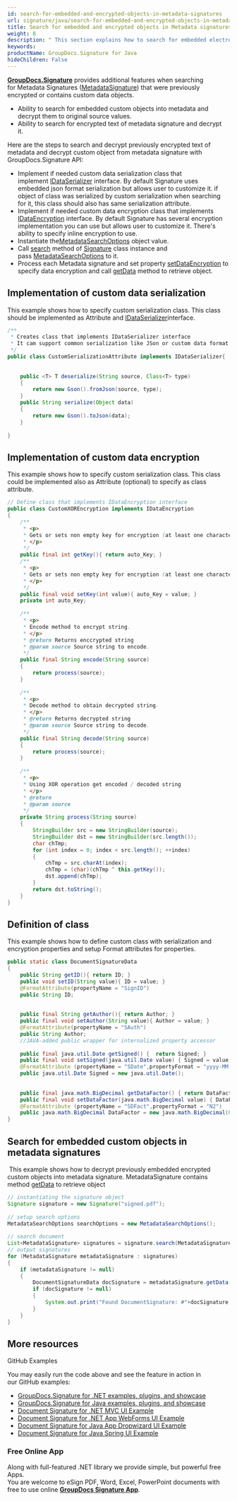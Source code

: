 ```yaml
---
id: search-for-embedded-and-encrypted-objects-in-metadata-signatures
url: signature/java/search-for-embedded-and-encrypted-objects-in-metadata-signatures
title: Search for embedded and encrypted objects in Metadata signatures
weight: 8
description: " This section explains how to search for embedded electronic signatures into the document metadata with GroupDocs.Signature API. Also this topic shows the way to customize data serialization, encryption and class definition with ability to embed it into the metadata electronic signature."
keywords: 
productName: GroupDocs.Signature for Java
hideChildren: False
---
```

[**GroupDocs.Signature**](https://products.groupdocs.com/signature/java) provides additional features when searching for Metadata Signatures ([MetadataSignature](https://apireference.groupdocs.com/signature/java/com.groupdocs.signature.domain.signatures.metadata/MetadataSignature)) that were previously encrypted or contains custom data objects. 

*   Ability to search for embedded custom objects into metadata and decrypt them to original source values.
*   Ability to search for encrypted text of metadata signature and decrypt it.  

Here are the steps to search and decrypt previously encrypted text of metadata and decrypt custom object from metadata signature with GroupDocs.Signature API:

*   Implement if needed custom data serialization class that implement [IDataSerializer](https://apireference.groupdocs.com/signature/java/com.groupdocs.signature.domain.extensions.serialization/IDataSerializer) interface. By default Signature uses embedded json format serialization but allows user to customize it. if object of class was serialized by custom serialization when searching for it, this class should also has same serialization attribute.      
*   Implement if needed custom data encryption class that implements [IDataEncryption](https://apireference.groupdocs.com/signature/java/com.groupdocs.signature.domain.extensions.encryption/IDataEncryption) interface. By default Signature has several encryption implementation you can use but allows user to customize it. There's ability to specify inline encryption to use.      
*   Instantiate the[MetadataSearchOptions](https://apireference.groupdocs.com/signature/java/com.groupdocs.signature.options.search/MetadataSearchOptions) object value.    
*   Call [search](https://apireference.groupdocs.com/signature/java/com.groupdocs.signature/Signature#search(java.lang.Class,%20com.groupdocs.signature.options.search.SearchOptions)) method of [Signature](https://apireference.groupdocs.com/signature/java/com.groupdocs.signature/Signature) class instance and pass [MetadataSearchOptions](https://apireference.groupdocs.com/signature/java/com.groupdocs.signature.options.search/MetadataSearchOptions) to it.    
*   Process each Metadata signature and set property [setDataEncryption](https://apireference.groupdocs.com/signature/java/com.groupdocs.signature.options.search/MetadataSearchOptions#setDataEncryption(com.groupdocs.signature.domain.extensions.encryption.IDataEncryption)) to specify data encryption and call [getData](https://apireference.groupdocs.com/signature/java/com.groupdocs.signature.domain.signatures.metadata/MetadataSignature#getData(java.lang.Class)) method to retrieve object. 
    

## Implementation of custom data serialization

This example shows how to specify custom serialization class. This class should be implemented as Attribute and [IDataSerializer](https://apireference.groupdocs.com/signature/java/com.groupdocs.signature.domain.extensions.serialization/IDataSerializer)interface.

```java
/** 
 * Creates class that implements IDataSerializer interface
 * It cam support common serialization like JSon or custom data format
 */
public class CustomSerializationAttribute implements IDataSerializer{
 
 
    public <T> T deserialize(String source, Class<T> type)
    {
        return new Gson().fromJson(source, type);
    }
    public String serialize(Object data)
    {
        return new Gson().toJson(data);
    }
 
}
```

## Implementation of custom data encryption

This example shows how to specify custom serialization class. This class could be implemented also as Attribute (optional) to specify as class attribute.

```java
// Define class that implements IDataEncryption interface
public class CustomXOREncryption implements IDataEncryption
{
    /**
     * <p>
     * Gets or sets non empty key for encryption (at least one character)
     * </p>
     */
    public final int getKey(){ return auto_Key; }
    /**
     * <p>
     * Gets or sets non empty key for encryption (at least one character)
     * </p>
     */
    public final void setKey(int value){ auto_Key = value; }
    private int auto_Key;
 
    /**
     * <p>
     * Encode method to encrypt string.
     * </p>
     * @return Returns enccrypted string
     * @param source Source string to encode.
     */
    public final String encode(String source)
    {
        return process(source);
    }
 
    /**
     * <p>
     * Decode method to obtain decrypted string.
     * </p>
     * @return Returns decrypted string
     * @param source Source string to decode.
     */
    public final String decode(String source)
    {
        return process(source);
    }
 
    /**
     * <p>
     * Using XOR operation get encoded / decoded string
     * </p>
     * @return
     * @param source
     */
    private String process(String source)
    {
        StringBuilder src = new StringBuilder(source);
        StringBuilder dst = new StringBuilder(src.length());
        char chTmp;
        for (int index = 0; index < src.length(); ++index)
        {
            chTmp = src.charAt(index);
            chTmp = (char)(chTmp ^ this.getKey());
            dst.append(chTmp);
        }
        return dst.toString();
    }
}
```

## Definition of class

This example shows how to define custom class with serialization and encryption properties and setup Format attributes for properties.

```java
public static class DocumentSignatureData
{
    public String getID(){ return ID; }
    public void setID(String value){ ID = value; }
    @FormatAttribute(propertyName = "SignID")
    public String ID;
 
 
    public final String getAuthor(){ return Author; }
    public final void setAuthor(String value){ Author = value; }
    @FormatAttribute(propertyName = "SAuth")
    public String Author;
    //JAVA-added public wrapper for internalized property accessor
 
    public final java.util.Date getSigned() {  return Signed; }
    public final void setSigned(java.util.Date value) { Signed = value; }
    @FormatAttribute (propertyName = "SDate",propertyFormat = "yyyy-MM-dd")
    public java.util.Date Signed = new java.util.Date();
 
 
    public final java.math.BigDecimal getDataFactor() { return DataFactor; }
    public final void setDataFactor(java.math.BigDecimal value) { DataFactor = value; }
    @FormatAttribute (propertyName = "SDFact",propertyFormat = "N2")
    public java.math.BigDecimal DataFactor = new java.math.BigDecimal(0.01);
}
```

  

## Search for embedded custom objects in metadata signatures

 This example shows how to decrypt previously embedded encrypted custom objects into metadata signature. MetadataSignature contains method [getData](https://apireference.groupdocs.com/signature/java/com.groupdocs.signature.domain.signatures.metadata/MetadataSignature#getData(java.lang.Class)) to retrieve object

```java
// instantiating the signature object
Signature signature = new Signature("signed.pdf");
 
// setup search options
MetadataSearchOptions searchOptions = new MetadataSearchOptions();
 
// search document
List<MetadataSignature> signatures = signature.search(MetadataSignature.class, searchOptions);
// output signatures
for (MetadataSignature metadataSignature : signatures)
{
    if (metadataSignature != null)
    {
        DocumentSignatureData docSignature = metadataSignature.getData(DocumentSignatureData.class);
        if (docSignature != null)
        {
            System.out.print("Found DocumentSignature: #"+docSignature.getID()+" by "+docSignature.getAuthor()+" from "+docSignature.getSigned()+" DataFactor = " +docSignature.getDataFactor());
        }
    }
}
```

## More resources

GitHub Examples  

You may easily run the code above and see the feature in action in our GitHub examples:

*   [GroupDocs.Signature for .NET examples, plugins, and showcase](https://github.com/groupdocs-signature/GroupDocs.Signature-for-.NET)    
*   [GroupDocs.Signature for Java examples, plugins, and showcase](https://github.com/groupdocs-signature/GroupDocs.Signature-for-Java)    
*   [Document Signature for .NET MVC UI Example](https://github.com/groupdocs-signature/GroupDocs.Signature-for-.NET-MVC)    
*   [Document Signature for .NET App WebForms UI Example](https://github.com/groupdocs-signature/GroupDocs.Signature-for-.NET-WebForms)    
*   [Document Signature for Java App Dropwizard UI Example](https://github.com/groupdocs-signature/GroupDocs.Signature-for-Java-Dropwizard)   
*   [Document Signature for Java Spring UI Example](https://github.com/groupdocs-signature/GroupDocs.Signature-for-Java-Spring)
    

### Free Online App  

Along with full-featured .NET library we provide simple, but powerful free Apps.  
You are welcome to eSign PDF, Word, Excel, PowerPoint documents with free to use online **[GroupDocs Signature App](https://products.groupdocs.app/signature)**.
